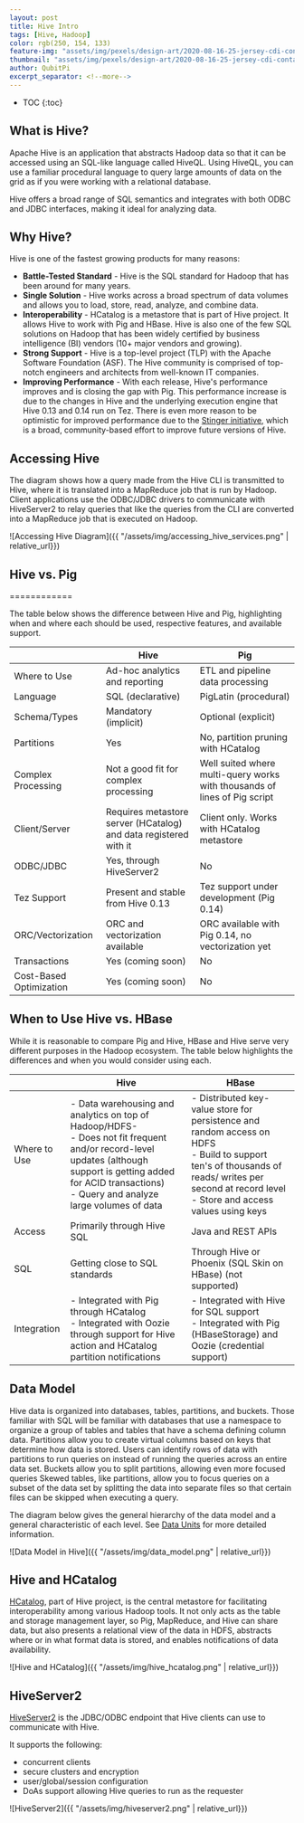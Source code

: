 ```yaml
---
layout: post
title: Hive Intro
tags: [Hive, Hadoop]
color: rgb(250, 154, 133)
feature-img: "assets/img/pexels/design-art/2020-08-16-25-jersey-cdi-container-agnostic-support/cover.png"
thumbnail: "assets/img/pexels/design-art/2020-08-16-25-jersey-cdi-container-agnostic-support/cover.png"
author: QubitPi
excerpt_separator: <!--more-->
---
```


<!--more-->

* TOC
{:toc}

## What is Hive?

Apache Hive is an application that abstracts Hadoop data so that it can be accessed using an SQL-like language called
HiveQL. Using HiveQL, you can use a familiar procedural language to query large amounts of data on the grid as if you
were working with a relational database.

Hive offers a broad range of SQL semantics and integrates with both ODBC and JDBC interfaces, making it ideal for
analyzing data.

## Why Hive?

Hive is one of the fastest growing products for many reasons:

- **Battle-Tested Standard** - Hive is the SQL standard for Hadoop that has been around for many years.
- **Single Solution** - Hive works across a broad spectrum of data volumes and allows you to load, store, read, analyze,
  and combine data.
- **Interoperability** - HCatalog is a metastore that is part of Hive project. It allows Hive to work with Pig and
  HBase. Hive is also one of the few SQL solutions on Hadoop that has been widely certified by business intelligence
  (BI) vendors (10+ major vendors and growing).
- **Strong Support** - Hive is a top-level project (TLP) with the Apache Software Foundation (ASF). The Hive community
  is comprised of top-notch engineers and architects from well-known IT companies.
- **Improving Performance** - With each release, Hive's performance improves and is closing the gap with Pig. This
  performance increase is due to the changes in Hive and the underlying execution engine that Hive 0.13 and 0.14 run
  on Tez. There is even more reason to be optimistic for improved performance due to the
  [Stinger initiative](http://hortonworks.com/labs/stinger/), which is a broad, community-based effort to improve
  future versions of Hive.

## Accessing Hive

The diagram shows how a query made from the Hive CLI is transmitted to Hive, where it is translated into a MapReduce job
that is run by Hadoop. Client applications use the ODBC/JDBC drivers to communicate with HiveServer2 to relay queries
that like the queries from the CLI are converted into a MapReduce job that is executed on Hadoop.

![Accessing Hive Diagram]({{ "/assets/img/accessing_hive_services.png" | relative_url}})

## Hive vs. Pig
============

The table below shows the difference between Hive and Pig, highlighting when and where each should be used, respective
features, and available support.

|                         | Hive                                                             | Pig                                                                       |
|-------------------------|------------------------------------------------------------------|---------------------------------------------------------------------------|
| Where to Use            | Ad-hoc analytics and reporting                                   | ETL and pipeline data processing                                          |
| Language                | SQL (declarative)                                                | PigLatin (procedural)                                                     |
| Schema/Types            | Mandatory (implicit)                                             | Optional (explicit)                                                       |
| Partitions              | Yes                                                              | No, partition pruning with HCatalog                                       |
| Complex Processing      | Not a good fit for complex processing                            | Well suited where multi-query works with thousands of lines of Pig script |
| Client/Server           | Requires metastore server (HCatalog) and data registered with it | Client only. Works with HCatalog metastore                                |
| ODBC/JDBC               | Yes, through HiveServer2                                         | No                                                                        |
| Tez Support             | Present and stable from Hive 0.13                                | Tez support under development (Pig 0.14)                                  |
| ORC/Vectorization       | ORC and vectorization available                                  | ORC available with Pig 0.14, no vectorization yet                         |
| Transactions            | Yes (coming soon)                                                | No                                                                        |
| Cost-Based Optimization | Yes (coming soon)                                                | No                                                                        |

## When to Use Hive vs. HBase 

While it is reasonable to compare Pig and Hive, HBase and Hive serve very different purposes in the Hadoop ecosystem.
The table below highlights the differences and when you would consider using each.

|              | Hive                                                                                                                                                                                                                     | HBase                                                                                                                                                                                                  |
|--------------|--------------------------------------------------------------------------------------------------------------------------------------------------------------------------------------------------------------------------|--------------------------------------------------------------------------------------------------------------------------------------------------------------------------------------------------------|
| Where to Use | - Data warehousing and analytics on top of Hadoop/HDFS- <br />- Does not fit frequent and/or record-level updates (although support is getting added for ACID transactions)<br />- Query and analyze large volumes of data | - Distributed key-value store for persistence and random access on HDFS<br />- Build to support ten's of thousands of reads/ writes per second at record level<br />- Store and access values using keys |
| Access       | Primarily through Hive SQL                                                                                                                                                                                               | Java and REST APIs                                                                                                                                                                                     |
| SQL          | Getting close to SQL standards                                                                                                                                                                                           | Through Hive or Phoenix (SQL Skin on HBase) (not supported)                                                                                                                                            |
| Integration  | - Integrated with Pig through HCatalog<br />- Integrated with Oozie through support for Hive action and HCatalog partition notifications                                                                                   | - Integrated with Hive for SQL support<br />- Integrated with Pig (HBaseStorage) and Oozie (credential support)                                                                                          |

## Data Model

Hive data is organized into databases, tables, partitions, and buckets. Those familiar with SQL will be familiar with
databases that use a namespace to organize a group of tables and tables that have a schema defining column data.
Partitions allow you to create virtual columns based on keys that determine how data is stored. Users can identify rows
of data with partitions to run queries on instead of running the queries across an entire data set. Buckets allow you to
split partitions, allowing even more focused queries Skewed tables, like partitions, allow you to focus queries on a
subset of the data set by splitting the data into separate files so that certain files can be skipped when executing a
query.

The diagram below gives the general hierarchy of the data model and a general characteristic of each level. See
[Data Units](https://cwiki.apache.org/confluence/display/Hive/Tutorial#Tutorial-DataUnits) for more detailed
information.

![Data Model in Hive]({{ "/assets/img/data_model.png" | relative_url}})

## Hive and HCatalog

[HCatalog](https://cwiki.apache.org/confluence/display/Hive/HCatalog), part of Hive project, is the central metastore
for facilitating interoperability among various Hadoop tools. It not only acts as the table and storage management
layer, so Pig, MapReduce, and Hive can share data, but also presents a relational view of the data in HDFS, abstracts
where or in what format data is stored, and enables notifications of data availability.

![Hive and HCatalog]({{ "/assets/img/hive_hcatalog.png" | relative_url}})

## HiveServer2

[HiveServer2](https://cwiki.apache.org/confluence/display/Hive/Setting%20Up%20HiveServer2#SettingUpHiveServer2-HiveServer2)
is the JDBC/ODBC endpoint that Hive clients can use to communicate with Hive.

It supports the following:

* concurrent clients
* secure clusters and encryption
* user/global/session configuration
* DoAs support allowing Hive queries to run as the requester

![HiveServer2]({{ "/assets/img/hiveserver2.png" | relative_url}})
